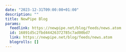 ```yaml
---
date: "2023-12-31T09:00:00+01:00"
description: ""
title: NewPipe Blog
params:
  feedlink: https://newpipe.net/blog/feeds/news.atom
  id: 16891d5c2fbd44426372785c7ad00bd7
  link: https://newpipe.net/blog/feeds/news.atom
  blogrolls: []
---
```

